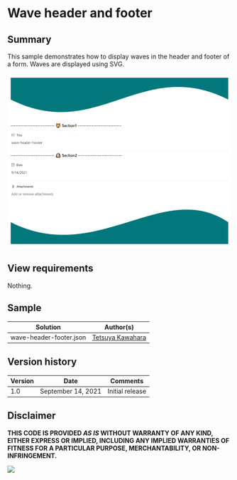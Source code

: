 # Wave header and footer

## Summary
This sample demonstrates how to display waves in the header and footer of a form. Waves are displayed using SVG.

![screenshot of the sample](./assets/screenshot.png)

## View requirements

Nothing.

## Sample

Solution                |Author(s)
------------------------|---------------------------
wave-header-footer.json |[Tetsuya Kawahara](https://twitter.com/techan_k)

## Version history

Version |Date               |Comments
--------|-------------------|--------
1.0     |September 14, 2021 |Initial release

## Disclaimer
**THIS CODE IS PROVIDED *AS IS* WITHOUT WARRANTY OF ANY KIND, EITHER EXPRESS OR IMPLIED, INCLUDING ANY IMPLIED WARRANTIES OF FITNESS FOR A PARTICULAR PURPOSE, MERCHANTABILITY, OR NON-INFRINGEMENT.**

<img src="https://telemetry.sharepointpnp.com/sp-dev-list-formatting/form-samples/wave-header-footer.json" />